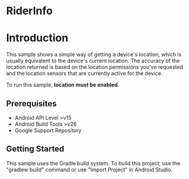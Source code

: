 # RiderInfo

Introduction
============

This sample shows a simple way of getting a device's location, which
is usually equivalent to the device's current location.
The accuracy of the location returned is based on the location
permissions you've requested and the location sensors that are currently active
for the device.

To run this sample, **location must be enabled**.

Prerequisites
--------------

- Android API Level >v15
- Android Build Tools >v26
- Google Support Repository

Getting Started
---------------

This sample uses the Gradle build system. To build this project, use the
"gradlew build" command or use "Import Project" in Android Studio.
